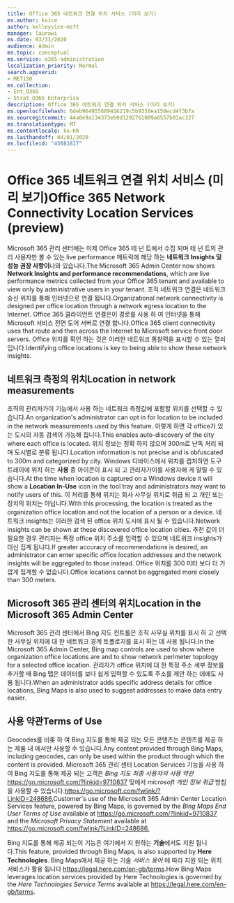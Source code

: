 ```yaml
---
title: Office 365 네트워크 연결 위치 서비스 (미리 보기)
ms.author: kvice
author: kelleyvice-msft
manager: laurawi
ms.date: 03/31/2020
audience: Admin
ms.topic: conceptual
ms.service: o365-administration
localization_priority: Normal
search.appverid:
- MET150
ms.collection:
- Ent_O365
- Strat_O365_Enterprise
description: Office 365 네트워크 연결 위치 서비스 (미리 보기)
ms.openlocfilehash: 6deb964955689416219c5b9350ea150ecd4f3b7a
ms.sourcegitcommit: 44a0e9a134373eb0d1292761089a6557b01ac327
ms.translationtype: MT
ms.contentlocale: ko-KR
ms.lasthandoff: 04/01/2020
ms.locfileid: "43081817"
---
```

# <a name="office-365-network-connectivity-location-services-preview"></a><span data-ttu-id="395ef-103">Office 365 네트워크 연결 위치 서비스 (미리 보기)</span><span class="sxs-lookup"><span data-stu-id="395ef-103">Office 365 Network Connectivity Location Services (preview)</span></span>

<span data-ttu-id="395ef-104">Microsoft 365 관리 센터에는 이제 Office 365 테 넌 트에서 수집 되며 테 넌 트의 관리 사용자만 볼 수 있는 live performance 메트릭에 해당 하는 **네트워크 Insights 및 성능 권장 사항이**나와 있습니다.</span><span class="sxs-lookup"><span data-stu-id="395ef-104">The Microsoft 365 Admin Center now shows **Network Insights and performance recommendations**, which are live performance metrics collected from your Office 365 tenant and available to view only by administrative users in your tenant.</span></span> <span data-ttu-id="395ef-105">조직 네트워크 연결은 네트워크 송신 위치를 통해 인터넷으로 연결 됩니다.</span><span class="sxs-lookup"><span data-stu-id="395ef-105">Organizational network connectivity is designed per office location through a network egress location to the Internet.</span></span> <span data-ttu-id="395ef-106">Office 365 클라이언트 연결은이 경로를 사용 하 여 인터넷을 통해 Microsoft 서비스 전면 도어 서버로 연결 합니다.</span><span class="sxs-lookup"><span data-stu-id="395ef-106">Office 365 client connectivity uses that route and then across the Internet to Microsoft service front door servers.</span></span> <span data-ttu-id="395ef-107">Office 위치를 확인 하는 것은 이러한 네트워크 통찰력을 표시할 수 있는 열쇠입니다.</span><span class="sxs-lookup"><span data-stu-id="395ef-107">Identifying office locations is key to being able to show these network insights.</span></span>

## <a name="location-in-network-measurements"></a><span data-ttu-id="395ef-108">네트워크 측정의 위치</span><span class="sxs-lookup"><span data-stu-id="395ef-108">Location in network measurements</span></span>

<span data-ttu-id="395ef-109">조직의 관리자가이 기능에서 사용 하는 네트워크 측정값에 포함할 위치를 선택할 수 있습니다.</span><span class="sxs-lookup"><span data-stu-id="395ef-109">An organization's administrator can opt in for location to be included in the network measurements used by this feature.</span></span> <span data-ttu-id="395ef-110">이렇게 하면 각 office가 있는 도시의 자동 검색이 가능해 집니다.</span><span class="sxs-lookup"><span data-stu-id="395ef-110">This enables auto-discovery of the city where each office is located.</span></span> <span data-ttu-id="395ef-111">위치 정보는 정확 하지 않으며 300m로 난독 처리 되며 도시별로 분류 됩니다.</span><span class="sxs-lookup"><span data-stu-id="395ef-111">Location information is not precise and is obfuscated to 300m and categorized by city.</span></span> <span data-ttu-id="395ef-112">Windows 디바이스에서 위치를 캡처하면 도구 트레이에 위치 하는 **사용** 중 아이콘이 표시 되 고 관리자가이를 사용자에 게 알릴 수 있습니다.</span><span class="sxs-lookup"><span data-stu-id="395ef-112">At the time when location is captured on a Windows device it will show a **Location In-Use** icon in the tool tray and administrators may want to notify users of this.</span></span> <span data-ttu-id="395ef-113">이 처리를 통해 위치는 회사 사무실 위치로 취급 되 고 개인 또는 장치의 위치는 아닙니다.</span><span class="sxs-lookup"><span data-stu-id="395ef-113">With this processing, the location is treated as the organization office location and not the location of a person or a device.</span></span> <span data-ttu-id="395ef-114">네트워크 insights는 이러한 검색 된 office 위치 도시에 표시 될 수 있습니다.</span><span class="sxs-lookup"><span data-stu-id="395ef-114">Network insights can be shown at these discovered office location cities.</span></span> <span data-ttu-id="395ef-115">추천 값이 더 필요한 경우 관리자는 특정 office 위치 주소를 입력할 수 있으며 네트워크 insights가 대신 집계 됩니다.</span><span class="sxs-lookup"><span data-stu-id="395ef-115">If greater accuracy of recommendations is desired, an administrator can enter specific office location addresses and the network insights will be aggregated to those instead.</span></span> <span data-ttu-id="395ef-116">Office 위치를 300 미터 보다 더 가깝게 집계할 수 없습니다.</span><span class="sxs-lookup"><span data-stu-id="395ef-116">Office locations cannot be aggregated more closely than 300 meters.</span></span>

## <a name="location-in-the-microsoft-365-admin-center"></a><span data-ttu-id="395ef-117">Microsoft 365 관리 센터의 위치</span><span class="sxs-lookup"><span data-stu-id="395ef-117">Location in the Microsoft 365 Admin Center</span></span>

<span data-ttu-id="395ef-118">Microsoft 365 관리 센터에서 Bing 지도 컨트롤은 조직 사무실 위치를 표시 하 고 선택한 사무실 위치에 대 한 네트워크 경계 토폴로지를 표시 하는 데 사용 됩니다.</span><span class="sxs-lookup"><span data-stu-id="395ef-118">In the Microsoft 365 Admin Center, Bing map controls are used to show where organization office locations are and to show network perimeter topology for a selected office location.</span></span> <span data-ttu-id="395ef-119">관리자가 office 위치에 대 한 특정 주소 세부 정보를 추가할 때 Bing 맵은 데이터를 보다 쉽게 입력할 수 있도록 주소를 제안 하는 데에도 사용 됩니다.</span><span class="sxs-lookup"><span data-stu-id="395ef-119">When an administrator adds specific address details for office locations, Bing Maps is also used to suggest addresses to make data entry easier.</span></span>

## <a name="terms-of-use"></a><span data-ttu-id="395ef-120">사용 약관</span><span class="sxs-lookup"><span data-stu-id="395ef-120">Terms of Use</span></span>

<span data-ttu-id="395ef-121">Geocodes를 비롯 하 여 Bing 지도를 통해 제공 되는 모든 콘텐츠는 콘텐츠를 제공 하는 제품 내 에서만 사용할 수 있습니다.</span><span class="sxs-lookup"><span data-stu-id="395ef-121">Any content provided through Bing Maps, including geocodes, can only be used within the product through which the content is provided.</span></span> <span data-ttu-id="395ef-122">Microsoft 365 관리 센터 Location Services 기능을 사용 하 여 Bing 지도를 통해 제공 되는 고객은 _Bing 지도 최종 사용자의 사용 약관_ <https://go.microsoft.com/?linkid=9710837> 및에서 _microsoft 개인 정보 취급_ 방침을 사용할 수 있습니다.<https://go.microsoft.com/fwlink/?LinkID=248686.></span><span class="sxs-lookup"><span data-stu-id="395ef-122">Customer's use of the Microsoft 365 Admin Center Location Services feature, powered by Bing Maps, is governed by the _Bing Maps End User Terms of Use_ available at <https://go.microsoft.com/?linkid=9710837> and the _Microsoft Privacy Statement_ available at <https://go.microsoft.com/fwlink/?LinkID=248686.></span></span>

<span data-ttu-id="395ef-123">Bing 지도를 통해 제공 되는이 기능은 여기에서 지 원하는 **기술**에서도 지원 됩니다.</span><span class="sxs-lookup"><span data-stu-id="395ef-123">This feature, provided through Bing Maps, is also supported by **Here Technologies**.</span></span> <span data-ttu-id="395ef-124">Bing Maps에서 제공 하는 기술 _서비스 용어_ 에 따라 지원 되는 위치 서비스가 활용 됩니다 <https://legal.here.com/en-gb/terms>.</span><span class="sxs-lookup"><span data-stu-id="395ef-124">How Bing Maps leverages location services provided by Here Technologies is governed by the _Here Technologies Service Terms_ available at <https://legal.here.com/en-gb/terms>.</span></span>
